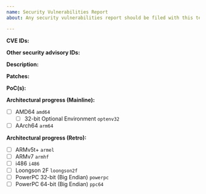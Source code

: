 ```yaml
---
name: Security Vulnerabilities Report
about: Any security vulnerabilities report should be filed with this template.

---
```

<!-- Please remove items do not apply. -->

**CVE IDs:** <!-- Comma-separated list of CVE IDs. -->

**Other security advisory IDs:** <!-- Please list with references to each ID. -->

**Description:**
<!-- Original mailing list message(s) or other description here. -->

**Patches:** <!-- Leave "N/A" if version update is preferred, otherwise please label each patch with ref. to original vulnerability ID(s). -->

**PoC(s):** <!-- Please list links to available PoCs (Proofs of Concept). -->

**Architectural progress (Mainline):**
<!-- Please remove any architecture to which the security vulnerabilities do not apply. -->
- [ ] AMD64 `amd64`
    - [ ] 32-bit Optional Environment `optenv32`
- [ ] AArch64 `arm64`

**Architectural progress (Retro):**
<!-- Please remove any architecture to which the security vulnerabilities do not apply. -->
- [ ] ARMv5t+ `armel`
- [ ] ARMv7 `armhf`
- [ ] i486 `i486`
- [ ] Loongson 2F `loongson2f`
- [ ] PowerPC 32-bit (Big Endian) `powerpc`
- [ ] PowerPC 64-bit (Big Endian) `ppc64`

<!-- If the specified package is `noarch`, please use the stub below. -->
<!-- - [ ] Architecture-independent `noarch` -->
